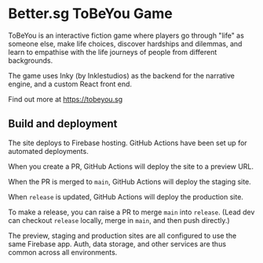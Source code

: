 # Better.sg ToBeYou Game

ToBeYou is an interactive fiction game where players go through "life" as someone else, make life choices, discover hardships and dilemmas, and learn to empathise with the life journeys of people from different backgrounds.

The game uses Inky (by Inklestudios) as the backend for the narrative engine, and a custom React front end.

Find out more at https://tobeyou.sg

## Build and deployment
The site deploys to Firebase hosting. GitHub Actions have been set up for automated deployments.

When you create a PR, GitHub Actions will deploy the site to a preview URL.

When the PR is merged to `main`, GitHub Actions will deploy the staging site.

When `release` is updated, GitHub Actions will deploy the production site. 

To make a release, you can raise a PR to merge `main` into `release`. (Lead dev can checkout `release` locally, merge in `main`, and then push directly.)

The preview, staging and production sites are all configured to use the same Firebase app. Auth, data storage, and other services are thus common across all environments.
